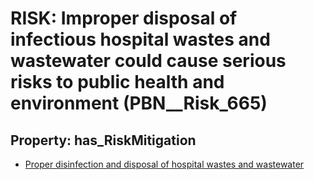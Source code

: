 # RISK: __Improper disposal of infectious hospital wastes and wastewater could cause serious risks to public health and environment__ (PBN__Risk_665)

## Property: has_RiskMitigation

* [Proper disinfection and disposal of hospital wastes and wastewater](PBN__RiskMitigation_929)

